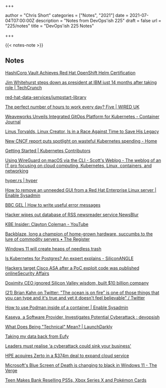 +++

author = "Chris Short"
categories = ["Notes", "2021"]
date = 2021-07-04T07:00:00Z
description = "Notes from DevOps'ish 225"
draft = false
url = "225/notes"
title = "DevOps'ish 225 Notes"

+++

{{< notes-note >}}

## Notes

[HashiCorp Vault Achieves Red Hat OpenShift Helm Certification](https://www.hashicorp.com/blog/hashicorp-vault-achieves-red-hat-openshift-helm-certification)

[Jim Whitehurst steps down as president at IBM just 14 months after taking role | TechCrunch](https://techcrunch.com/2021/07/02/jim-whitehurst-steps-down-as-president-at-ibm-just-14-months-after-taking-role/)

[red-hat-data-services/jumpstart-library](https://github.com/red-hat-data-services/jumpstart-library)

[The perfect number of hours to work every day? Five | WIRED UK](https://www.wired.co.uk/article/working-day-time-five-hours)

[Weaveworks Unveils Integrated GitOps Platform for Kubernetes - Container Journal](https://containerjournal.com/features/weaveworks-unveils-integrated-gitops-platform-for-kubernetes/)

[Linus Torvalds, Linux Creator, Is in a Race Against Time to Save His Legacy](https://www.businessinsider.com/profile-linus-torvalds-inventor-linux-software-operating-system)

[New CNCF report puts spotlight on wasteful Kubernetes spending - Home](https://blog.kubecost.com/blog/wasteful-kubernetes-spending/)

[Getting Started | Kubernetes Contributors](https://www.kubernetes.dev/docs/guide/)

[Using WireGuard on macOS via the CLI - Scott's Weblog - The weblog of an IT pro focusing on cloud computing, Kubernetes, Linux, containers, and networking](https://blog.scottlowe.org/2021/06/28/using-wireguard-on-mac-via-cli/)

[hyper.rs | hyper](https://hyper.rs/)

[How to remove an unneeded GUI from a Red Hat Enterprise Linux server | Enable Sysadmin](https://www.redhat.com/sysadmin/removing-gui-rhel-8)

[BBC GEL | How to write useful error messages](https://www.bbc.co.uk/gel/guidelines/how-to-write-useful-error-messages)

[Hacker wipes out database of RSS newsreader service NewsBlur](https://www.hackread.com/hacker-newsreader-newsblur-database-wipeout/)

[KBE Insider: Clayton Coleman - YouTube](https://www.youtube.com/watch?v=wY2qpwniuNw)

[Backblaze, long a champion of home-grown hardware, succumbs to the lure of commodity servers • The Register](https://www.theregister.com/2021/06/28/backblaze_dell_storage_servers/)

[Windows 11 will create heaps of needless trash](https://nbailey.ca/post/win11-will-create-trash/)

[Is Kubernetes for Postgres? An expert explains - SiliconANGLE](https://siliconangle.com/2021/06/25/is-kubernetes-for-postgres-an-expert-explains-postgresvision2021/)

[Hackers target Cisco ASA after a PoC exploit code was published onlineSecurity Affairs](https://securityaffairs.co/wordpress/119442/hacking/cisco-asa-under-attack.html?utm_source=rss&utm_medium=rss&utm_campaign=cisco-asa-under-attack)

[Doximity CEO ignored Silicon Valley wisdom, built $10 billion company](https://www.cnbc.com/2021/06/27/doximity-ceo-ignored-silicon-valley-wisdom-built-10-billion-company.html#Echobox=1624798068)

[(21) Brian Kahn on Twitter: "The ocean is on fire” is one of those things that you can type and it's true and yet it doesn't feel believable" / Twitter](https://twitter.com/blkahn/status/1411073985765314560)

[How to use Podman inside of a container | Enable Sysadmin](https://www.redhat.com/sysadmin/podman-inside-container)

[Kaseya, a Software Provider, Investigates Potential Cyberattack : devopsish](https://www.reddit.com/r/devopsish/comments/ocy54s/kaseya_a_software_provider_investigates_potential/)

[What Does Being "Technical" Mean? | LaunchDarkly](https://launchdarkly.com/blog/what-does-being-technical-mean/)

[Taking my data back from Eufy](https://kn100.me/taking-back-data-from-eufy/)

[Leaders must realise ‘a cyberattack could sink your business'](https://www.siliconrepublic.com/enterprise/cyberattack-data-typetec-mark-fitzgerald)

[HPE acquires Zerto in a $374m deal to expand cloud service](https://www.siliconrepublic.com/enterprise/hpe-zerto-cloud-acquisition)

[Microsoft's Blue Screen of Death is changing to black in Windows 11 - The Verge](https://www.theverge.com/2021/7/1/22559852/microsoft-windows-11-black-blue-screen-of-death-bsod-change?scrolla=5eb6d68b7fedc32c19ef33b4)

[Teen Makes Bank Reselling PS5s, Xbox Series X and Pokémon Cards](https://kotaku.com/wall-street-journal-praises-kid-reselling-ps5s-and-poke-1847216023/amp?__twitter_impression=true&scrollx=ct%3Daaqahakt3r3ilj3bmvf62g8ecf&scrollnoblockerrefresh=1)